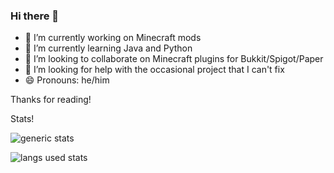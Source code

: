 ### Hi there 👋
- 🔭 I’m currently working on Minecraft mods
- 🌱 I’m currently learning Java and Python
- 👯 I’m looking to collaborate on Minecraft plugins for Bukkit/Spigot/Paper
- 🤔 I’m looking for help with the occasional project that I can't fix
- 😄 Pronouns: he/him

Thanks for reading!

Stats!

![generic stats](https://github-readme-stats.vercel.app/api/?username=osfanbuff63&theme=react&layout=compact)

![langs used stats](https://github-readme-stats.vercel.app/api/top-langs/?username=osfanbuff63&theme=react&layout=compact)
<!--


